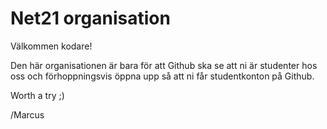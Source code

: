 # Net21 organisation
Välkommen kodare!

Den här organisationen är bara för att Github ska se att ni är studenter hos oss och förhoppningsvis öppna upp så att ni får studentkonton på Github.

Worth a try ;)

/Marcus
